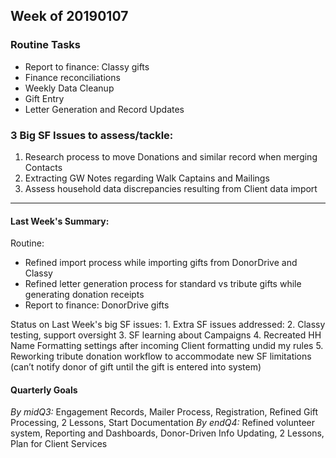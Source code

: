## Week of 20190107

### Routine Tasks
 - Report to finance: Classy gifts  
 - Finance reconciliations
 - Weekly Data Cleanup
 - Gift Entry
 - Letter Generation and Record Updates


### 3 Big SF Issues to assess/tackle: 
1. Research process to move Donations and similar record when merging Contacts
2. Extracting GW Notes regarding Walk Captains and Mailings
3. Assess household data discrepancies resulting from Client data import
---
#### Last Week's Summary:
Routine: 
- Refined import process while importing gifts from DonorDrive and Classy
- Refined letter generation process for standard vs tribute gifts while generating donation receipts
- Report to finance: DonorDrive gifts  

Status on Last Week's big SF issues: 
1. 
Extra SF issues addressed:
2.  Classy testing, support oversight
3.  SF learning about Campaigns
4. Recreated HH Name Formatting settings after incoming Client formatting undid my  rules
5.  Reworking tribute donation workflow to accommodate new SF limitations (can’t notify donor of gift until the gift is entered into system)

#### Quarterly Goals
*By midQ3:* Engagement Records, Mailer Process, Registration, Refined Gift Processing, 2 Lessons, Start Documentation
*By endQ4:* Refined volunteer system, Reporting and Dashboards, Donor-Driven Info Updating, 2 Lessons, Plan for Client Services
<!--stackedit_data:
eyJoaXN0b3J5IjpbMTc3NjgzNTM3NywtMTkxNjg3NzQ5OF19
-->